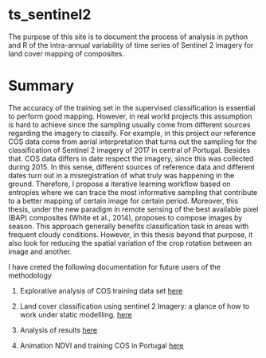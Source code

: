 # ts_sentinel2 

The purpose of this site is to document the process of analysis in python and R of the intra-annual variability of time series of Sentinel 2 imagery for land cover mapping of composites.

# Summary

The accuracy of the training set in the supervised classification is essential to perform good mapping. However, in real world projects this assumption is hard to achieve since the sampling usually come from different sources regarding the imagery to classify. For example, in this project our reference COS data come from aerial interpretation that turns out the sampling for the classification of Sentinel 2 imagery of 2017 in central of Portugal. Besides that. COS data differs in date respect the imagery, since this was collected during 2015. In this sense, different sources of reference data and different dates turn out in a misregistration of what truly was happening in the ground. Therefore, I propose a iterative learning workflow based on entropies where we can trace the most informative sampling that contribute to a better mapping of certain image for certain period. Moreover, this thesis, under the new paradigm in remote sensing of the best available pixel (BAP) composites (White et al., 2014), proposes to compose images by season. This approach generally benefits classification task in areas with frequent cloudy conditions. However, in this thesis beyond that purpose, it also look for reducing the spatial variation of the crop rotation between an image and another.

I have creted the following documentation for future users of the methodology

1. Explorative analysis of COS training data set [here]( https://williamamartinez.github.io/ts_sentinel2/ToolR/How_to_remove_outliers_in_time_series.html)

2. Land cover classification using sentinel 2 Imagery: a glance of how to work under static modellling. [here]( https://williamamartinez.github.io/ts_sentinel2/ToolPython/Classification_weighted_landcover.html)

3. Analysis of results [here](https://williamamartinez.github.io/ts_sentinel2/ToolR/UncertantyMaps.html)

4. Animation NDVI and training COS in Portugal [here](https://stsentinel.shinyapps.io/animation_ndvi_r/)


